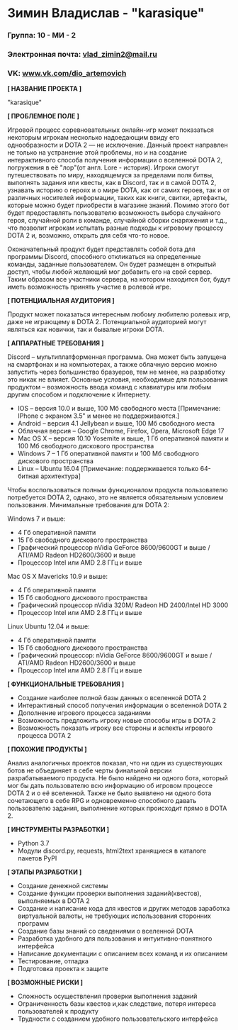 ﻿# Зимин Владислав - "karasique"
### Группа: 10 - МИ - 2
### Электронная почта: vlad_zimin2@mail.ru
### VK: www.vk.com/dio_artemovich


**[ НАЗВАНИЕ ПРОЕКТА ]**

"karasique" 

**[ ПРОБЛЕМНОЕ ПОЛЕ ]**

Игровой процесс соревновательных онлайн-игр может показаться некоторым игрокам несколько надоедающим ввиду его однообразности и DOTA 2 — не исключение. Данный проект направлен не только на устранение этой проблемы, но и на создание интерактивного способа получения информации о вселенной DOTA 2, погружения в её "лор"(от англ. Lore - история). Игроки смогут путешествовать по миру, находящемуся за пределами поля битвы, выполнять задания или квесты, как в Discord, так и в самой DOTA 2, узнавать историю о героях и о мире DOTA, как от самих героев, так и от различных носителей информации, таких как книги, свитки, артефакты, которые можно будет приобрести в магазине знаний. Помимо этого бот будет предоставлять пользователю возможность выбора случайного героя, случайной роли в команде, случайной сборки снаряжения и т.д., что позволит игрокам испытать разные подходы к игровому процессу DOTA 2 и, возможно, открыть для себя что-то новое.

Оконачательный продукт будет представлять собой бота для программы Discord, способного откликаться на определенные команды, заданные пользователем. Он будет размещен в открытый доступ, чтобы любой желающий мог добавить его на свой сервер. Таким образом все участники сервера, на котором находится бот, будут иметь возможность принять участие в ролевой игре.

**[ ПОТЕНЦИАЛЬНАЯ АУДИТОРИЯ ]**

Продукт может показаться интересным любому любителю ролевых игр, даже не играющему в DOTA 2. Потенциальной аудиторией могут являться как новички, так и бывалые игроки DOTA. 

**[ АППАРАТНЫЕ ТРЕБОВАНИЯ ]** 

Discord – мультиплатформенная программа. Она может быть запущена на смартфонах и на компьютерах, а также облачную версию можно запустить через большинство бразуеров, тем не менее, на разработку это никак не влияет. Основные условия, необходимые для  пользования продуктом – возможность ввода команд с клавиатуры или любым другим способом и подключение к Интернету.

* IOS – версия 10.0 и выше, 100 Мб свободного места [Примечание: IPhone с экраном 3.5" и менее не поддерживаются.]
* Android – версия 4.1 Jellybean и выше, 100 Мб свободного места
* Облачная версия – Google Chrome, Firefox, Opera, Microsoft Edge 17
* Mac OS X – версия 10.10 Yosemite и выше, 1 Гб оперативной памяти и 100 Мб свободного дискового пространства
* Windows 7 – 1 Гб оперативной памяти и 100 Мб свободного дискового пространства 
* Linux – Ubuntu 16.04 [Примечание: поддерживается только 64-битная архитектура]

Чтобы воспользоваться полным функционалом продукта пользователю потребуется DOTA 2, однако, это не является обязательным условием пользования. Минимальные требования для DOTA 2:

 Windows 7 и выше:
 * 4 Гб оперативной памяти 
 * 15 Гб свободного дискового пространства
 * Графический процессор nVidia GeForce 8600/9600GT и выше / ATI/AMD Radeon HD2600/3600 и выше
 * Процессор Intel или AMD 2.8 ГГц и выше

Mac OS X Mavericks 10.9 и выше:
 * 4 Гб оперативной памяти 
 * 15 Гб свободного дискового пространства
 * Графический процессор nVidia 320M/ Radeon HD 2400/Intel HD 3000
 * Процессор Intel или AMD 2.8 ГГц и выше

Linux Ubuntu 12.04 и выше:
 * 4 Гб оперативной памяти 
 * 15 Гб свободного дискового пространства
 * Графический процессор: nVidia GeForce 8600/9600GT и выше / ATI/AMD Radeon HD2600/3600 и выше
 * Процессор Intel или AMD 2.8 ГГц и выше

**[ ФУНКЦИОНАЛЬНЫЕ ТРЕБОВАНИЯ ]**

* Создание наиболее полной базы данных о вселенной DOTA 2
* Интерактивный способ получения информации о вселенной DOTA 2
* Дополнение игрового процесса заданиями 
* Возможность предложить игроку новые способы игры в DOTA 2
* Возможность показать игроку все стороны и аспекты игрового процесса DOTA 2

**[ ПОХОЖИЕ ПРОДУКТЫ ]**

Анализ аналогичных проектов показал, что ни один из существующих ботов не объединяет в себе черты финальной версии разрабатываемого продукта. Не было найдено ни одного бота, который мог бы дать пользователю всю информацию об игровом процессе DOTA 2 и о её вселенной. Также не было выявлено ни одного бота сочетающего в себе RPG и одновременно способного давать пользователю задания, выполнение которых происходит прямо в DOTA 2.

**[ ИНСТРУМЕНТЫ РАЗРАБОТКИ ]**

*	Python 3.7
* Модули discord.py, requests, html2text хранящиеся в каталоге пакетов PyPI

**[ ЭТАПЫ РАЗРАБОТКИ ]**

* Создание денежной системы 
* Создание функции проверки выполнения заданий(квестов), выполняемых в DOTA 2
*	Создание и написание кода для квестов и других методов заработка виртуальной валюты, не требующих использования сторонних программ
* Создание базы знаний со сведениями о вселенной DOTA
*	Разработка удобного для пользования и интуитивно-понятного интерфейса
*	Написание документации с описанием всех команд и их описанием
*	Тестирование, отладка
*	Подготовка проекта к защите

**[ ВОЗМОЖНЫЕ РИСКИ ]**

* Сложность осуществления проверки выполнения заданий
*	Ограниченность базы квестов и,как следствие, потеря интереса пользователей к продукту
*	Трудности с созданием удобного пользовательского интерфейса 
